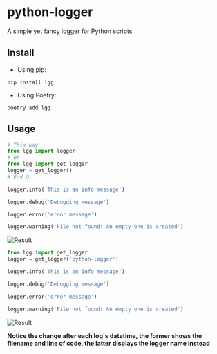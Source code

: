 # python-logger
A simple yet fancy logger for Python scripts

## Install
- Using pip:
```shell
pip install lgg
```

- Using Poetry:
```shell
poetry add lgg
```

## Usage
```python
# This way
from lgg import logger
# Or
from lgg import get_logger
logger = get_logger()
# End Or

logger.info('This is an info message')

logger.debug('Debugging message')

logger.error('error message')

logger.warning('File not found! An empty one is created')
```
![Result](.resources/nameless.png)

```python
from lgg import get_logger
logger = get_logger('python-logger')

logger.info('This is an info message')

logger.debug('Debugging message')

logger.error('error message')

logger.warning('File not found! An empty one is created')
```
![Result](.resources/python-logger.png)

**Notice the change after each log's datetime, the former shows the filename and line of code,
the latter displays the logger name instead**
